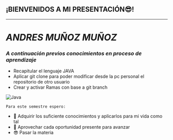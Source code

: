 ## **¡BIENVENIDOS A MI PRESENTACIÓN😎!**
---
# *ANDRES MUÑOZ MUÑOZ*
### ***A continuación previos conocimientos en proceso de aprendizaje***

- Recapitular el lenguaje JAVA
- Aplicar git clone para poder modificar desde la pc personal el repositorio de otro usuario
- Crear y activar Ramas con base a git branch
 
![Java](https://www.google.com/url?sa=i&url=https%3A%2F%2Fwww.teahub.io%2Fviewwp%2FiTRRow_java-application-development%2F&psig=AOvVaw3GonFaaDQWrEfcev0dY39Q&ust=1695873122728000&source=images&cd=vfe&opi=89978449&ved=0CBAQjRxqFwoTCLi8x-3xyYEDFQAAAAAdAAAAABAH)

   `Para este semestre espero:`

- 🔭 Adquirir los suficiente conocimientos y aplicarlos para mi vida como tal 
- 🌱 Aprovechar cada oportunidad presente para avanzar
- 😎 Pasar la materia

